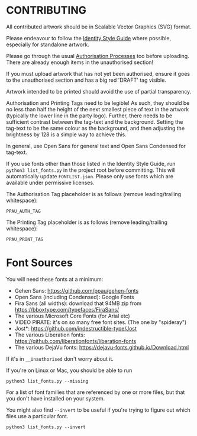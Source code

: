 # CONTRIBUTING 

All contributed artwork should be in Scalable Vector Graphics (SVG) format. 

Please endeavour to follow the [Identity Style Guide](https://pirateparty.org.au/wiki/Identity_Style_Guide) where possible, especially for standalone artwork. 

Please go through the usual [Authorisation Processes](https://pirateparty.org.au/wiki/Authorisation_processes) too before uploading. There are already enough items in the unauthorised section!

If you must upload artwork that has not yet been authorised, ensure it goes to the unauthorised section and has a big red 'DRAFT' tag visible.

Artwork intended to be printed should avoid the use of partial transparency. 

Authorisation and Printing Tags need to be legible! As such, they should be no less than half the height of the next smallest piece of text in the artwork (typically the lower line in the party logo). Further, there needs to be sufficient contrast between the tag-text and the background. Setting the tag-text to be the same colour as the background, and then adjusting the brightness by 128 is a simple way to achieve this. 

In general, use Open Sans for general text and Open Sans Condensed for tag-text. 

If you use fonts other than those listed in the Identity Style Guide, run `python3 list_fonts.py` in the project root before committing. This will automatically update `FONTLIST.json`. Please only use fonts which are available under permissive licenses.

The Authorisation Tag placeholder is as follows (remove leading/trailing whitespace): 

    PPAU_AUTH_TAG
    
The Printing Tag placeholder is as follows (remove leading/trailing whitespace):

    PPAU_PRINT_TAG


# Font Sources 

You will need these fonts at a minimum:

* Gehen Sans: https://github.com/ppau/gehen-fonts
* Open Sans (including Condensed): Google Fonts
* Fira Sans (all widths): download that 94MB zip from https://bboxtype.com/typefaces/FiraSans/
* The various Microsoft Core Fonts (for Arial etc)
* VIDEO PIRATE: it's on so many free font sites. (The one by "spideray")
* Jost*: https://github.com/indestructible-type/Jost
* The various Liberation fonts: https://github.com/liberationfonts/liberation-fonts
* The various DejaVu fonts: https://dejavu-fonts.github.io/Download.html

If it's in `__Unauthorised` don't worry about it. 

If you're on Linux or Mac, you should be able to run 
    
    python3 list_fonts.py --missing
    
For a list of font families that are referenced by one or more files, but that you don't have installed on your system. 

You might also find `--invert` to be useful if you're trying to figure out which files use a particular font. 

    python3 list_fonts.py --invert



